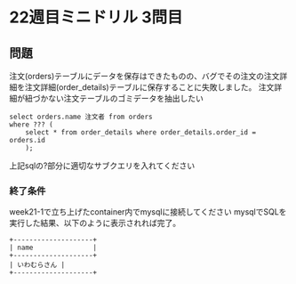 # 22週目ミニドリル 3問目

## 問題

注文(orders)テーブルにデータを保存はできたものの、バグでその注文の注文詳細を注文詳細(order_details)テーブルに保存することに失敗しました。
注文詳細が紐づかない注文テーブルのゴミデータを抽出したい

```
select orders.name 注文者 from orders 
where ??? (
    select * from order_details where order_details.order_id = orders.id
    );
```
上記sqlの?部分に適切なサブクエリを入れてください

### 終了条件
week21-1で立ち上げたcontainer内でmysqlに接続してください
mysqlでSQLを実行した結果、以下のように表示されれば完了。

```
+--------------------+
| name               |
+--------------------+
| いわむらさん |
+--------------------+
```
